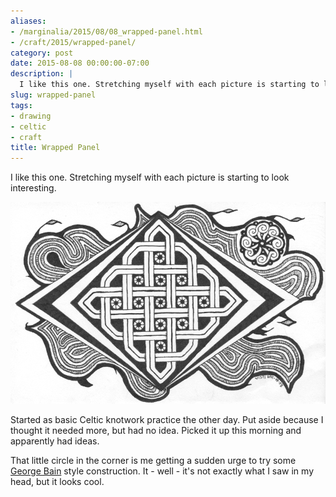 ```yaml
---
aliases:
- /marginalia/2015/08/08_wrapped-panel.html
- /craft/2015/wrapped-panel/
category: post
date: 2015-08-08 00:00:00-07:00
description: |
  I like this one. Stretching myself with each picture is starting to look interesting.
slug: wrapped-panel
tags:
- drawing
- celtic
- craft
title: Wrapped Panel
---
```


I like this one. Stretching myself with each picture is starting to look interesting.

<!--more-->

![attachments/img/2015/cover-2015-08-08.png](../../../attachments/img/2015/cover-2015-08-08.png)

Started as basic Celtic knotwork practice the other day. Put aside because I thought it needed more, but had no idea. Picked it up this morning and apparently had ideas.

That little circle in the corner is me getting a sudden urge to try some [George Bain](https://en.wikipedia.org/wiki/George_Bain_(artist)) style construction. It - well - it's not exactly what I saw in my head, but it looks cool.
